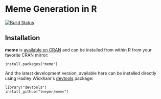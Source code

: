 # Meme Generation in R

[![Build Status](https://travis-ci.org/leeper/meme.png?branch=master)](https://travis-ci.org/leeper/meme)

## Installation ##

**meme** is [available on CRAN](http://cran.r-project.org/web/packages/meme/index.html) and can be installed from within R from your favorite CRAN mirror:

```
install.packages("meme")
```

And the latest development version, available here can be installed directly using Hadley Wickham's [devtools](http://cran.r-project.org/web/packages/devtools/index.html) package:

```
library("devtools")
install_github("leeper/meme")
```

